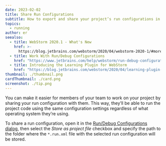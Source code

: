 ```yaml
---
date: 2023-02-02
title: Share Run Configurations
subtitle: How to export and share your project’s run configurations in WebStorm.
topics:
  - running
author: er
seealso:
  - title: WebStorm 2020.1 - What's New
    href: >-
      https://blog.jetbrains.com/webstorm/2020/04/webstorm-2020-1/#more-flexible-run-configuration-sharing
  - title: Work With Run/Debug Configurations
    href: "https://www.jetbrains.com/help/webstorm/run-debug-configuration.html"
  - title: Introducing the Learning Plugin for WebStorm
    href: "https://blog.jetbrains.com/webstorm/2020/04/learning-plugin-for-webstorm/"
thumbnail: ./thumbnail.png
cardThumbnail: ./card.png
screenshot: ./tip.png
---
```


You can make it easier for members of your team to work on your project by sharing your run configuration with them. This way, they’ll be able to run the project code using the same configuration settings regardless of what operating system they’re using.

To share a run configuration, open it in the [Run/Debug Configurations dialog](https://www.jetbrains.com/help/webstorm/run-debug-configurations-dialog.html), then select the _Store as project file_ checkbox and specify the path to the folder where the `*.run.xml` file with the selected run configuration will be stored.
